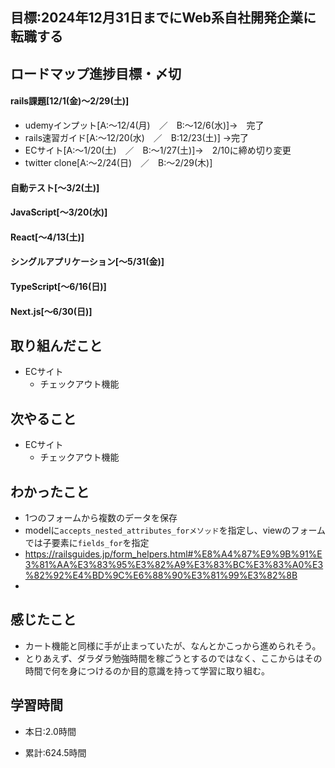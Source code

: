 
## 目標:2024年12月31日までにWeb系自社開発企業に転職する

## ロードマップ進捗目標・〆切
#### rails課題[12/1(金)～2/29(土)]
* udemyインプット[A:～12/4(月)　／　B:～12/6(水)]→　完了
* rails速習ガイド[A:～12/20(水)　／　B:12/23(土)]
→完了
* ECサイト[A:～1/20(土)　／　B:～1/27(土)]→　2/10に締め切り変更
* twitter clone[A:～2/24(日)　／　B:～2/29(木)]

#### 自動テスト[～3/2(土)]
#### JavaScript[～3/20(水)]
#### React[～4/13(土)]
#### シングルアプリケーション[～5/31(金)]
#### TypeScript[～6/16(日)]
#### Next.js[～6/30(日)]


## 取り組んだこと
- ECサイト
  - チェックアウト機能


## 次やること
- ECサイト
  - チェックアウト機能
  
## わかったこと
* 1つのフォームから複数のデータを保存
* modelに``accepts_nested_attributes_forメソッド``を指定し、viewのフォームでは子要素に``fields_for``を指定
* https://railsguides.jp/form_helpers.html#%E8%A4%87%E9%9B%91%E3%81%AA%E3%83%95%E3%82%A9%E3%83%BC%E3%83%A0%E3%82%92%E4%BD%9C%E6%88%90%E3%81%99%E3%82%8B
* 
 
## 感じたこと
* カート機能と同様に手が止まっていたが、なんとかこっから進められそう。
* とりあえず、ダラダラ勉強時間を稼ごうとするのではなく、ここからはその時間で何を身につけるのか目的意識を持って学習に取り組む。
  
## 学習時間
- 本日:2.0時間

- 累計:624.5時間
  
